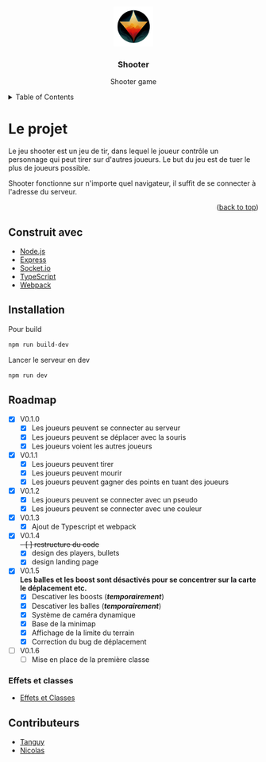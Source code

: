 <a name="readme-top"></a>

<!-- PROJECT LOGO -->
<br />
<div align="center">
  <a href="https://github.com/othneildrew/Best-README-Template">
    <img src="assets/shooter_logo.png" alt="Logo" width="80" height="80">
  </a>

<h3 align="center">Shooter</h3>

  <p align="center">
    Shooter game
  </p>
</div>



<!-- TABLE OF CONTENTS -->
<details>
  <summary>Table of Contents</summary>
  <ol>
    <li>
	  <a href="#le-projet">Le projet</a>
	  <ul>
		<li><a href="#construit-avec">Construit avec</a></li>
		<li><a href="#installation">Installation</a></li>
	  </ul>
	</li>
	<li>
	  <a href="#roadmap">Roadmap</a>
	</li>
	<li><a href="#contributeurs">Contributeurs</a></li>
  </ol>
</details>



<!-- ABOUT THE PROJECT -->

# Le projet

Le jeu shooter est un jeu de tir, dans lequel le joueur contrôle un personnage qui peut tirer sur d'autres joueurs. Le
but du jeu est de tuer le plus de joueurs possible.

Shooter fonctionne sur n'importe quel navigateur, il suffit de se connecter à l'adresse du serveur.

<p align="right">(<a href="#readme-top">back to top</a>)</p>

## Construit avec

* [Node.js](https://nodejs.org/en/)
* [Express](https://expressjs.com/)
* [Socket.io](https://socket.io/)
* [TypeScript](https://www.typescriptlang.org/)
* [Webpack](https://webpack.js.org/)

## Installation

Pour build

```bash
npm run build-dev
```

Lancer le serveur en dev

```bash
npm run dev
```

## Roadmap

- [x] V0.1.0
    - [x] Les joueurs peuvent se connecter au serveur
    - [x] Les joueurs peuvent se déplacer avec la souris
    - [x] Les joueurs voient les autres joueurs
- [x] V0.1.1
    - [x] Les joueurs peuvent tirer
    - [x] Les joueurs peuvent mourir
    - [x] Les joueurs peuvent gagner des points en tuant des joueurs
- [x] V0.1.2
    - [x] Les joueurs peuvent se connecter avec un pseudo
    - [x] Les joueurs peuvent se connecter avec une couleur
- [x] V0.1.3
    - [x] Ajout de Typescript et webpack
- [x] V0.1.4<br>
  ~~- [ ] restructure du code~~
    - [x] design des players, bullets
    - [x] design landing page
- [x] V0.1.5<br>
  **Les balles et les boost sont désactivés pour se concentrer sur la carte le déplacement etc.**
    - [x] Descativer les boosts (_**temporairement**_)
    - [x] Descativer les balles (**_temporairement_**)
    - [x] Système de caméra dynamique
    - [x] Base de la minimap
    - [x] Affichage de la limite du terrain
    - [x] Correction du bug de déplacement
- [ ] V0.1.6<br>
    - [ ] Mise en place de la première classe

### Effets et classes

- [Effets et Classes](./doc/CLASSES.md)

<!-- CONTRIBUTING -->

## Contributeurs

* [Tanguy](https://github.com/tanguymossion)
* [Nicolas](https://github.com/nkirchhoffer)


